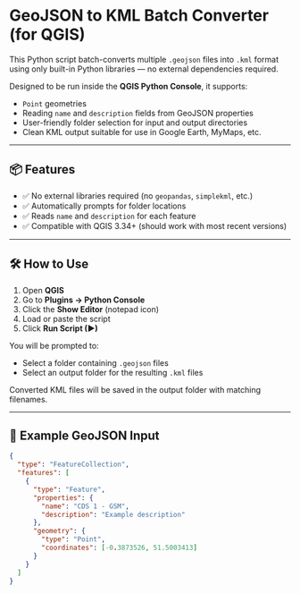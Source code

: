 # GeoJSON to KML Batch Converter (for QGIS)

This Python script batch-converts multiple `.geojson` files into `.kml` format using only built-in Python libraries — no external dependencies required.

Designed to be run inside the **QGIS Python Console**, it supports:
- `Point` geometries
- Reading `name` and `description` fields from GeoJSON properties
- User-friendly folder selection for input and output directories
- Clean KML output suitable for use in Google Earth, MyMaps, etc.

---

## 📦 Features

- ✅ No external libraries required (no `geopandas`, `simplekml`, etc.)
- ✅ Automatically prompts for folder locations
- ✅ Reads `name` and `description` for each feature
- ✅ Compatible with QGIS 3.34+ (should work with most recent versions)

---

## 🛠️ How to Use

1. Open **QGIS**
2. Go to **Plugins → Python Console**
3. Click the **Show Editor** (notepad icon)
4. Load or paste the script
5. Click **Run Script (▶)**

You will be prompted to:
- Select a folder containing `.geojson` files
- Select an output folder for the resulting `.kml` files

Converted KML files will be saved in the output folder with matching filenames.

---

## 📁 Example GeoJSON Input

```json
{
  "type": "FeatureCollection",
  "features": [
    {
      "type": "Feature",
      "properties": {
        "name": "CDS 1 - GSM",
        "description": "Example description"
      },
      "geometry": {
        "type": "Point",
        "coordinates": [-0.3873526, 51.5003413]
      }
    }
  ]
}

